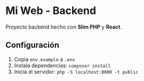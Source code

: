 
# Mi Web - Backend

Proyecto backend hecho con **Slim PHP** y **React**.

## Configuración

1. Copia `env.example` a `.env`
2. Instala dependencias: `composer install`
3. Inicia el servidor: `php -S localhost:8080 -t public`

